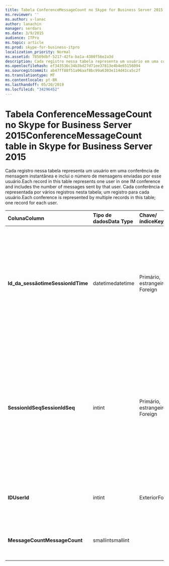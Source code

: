 ```yaml
---
title: Tabela ConferenceMessageCount no Skype for Business Server 2015
ms.reviewer: ''
ms.author: v-lanac
author: lanachin
manager: serdars
ms.date: 3/9/2015
audience: ITPro
ms.topic: article
ms.prod: skype-for-business-itpro
localization_priority: Normal
ms.assetid: 78569dbf-5217-42fa-ba1a-4380f56e2a3d
description: Cada registro nessa tabela representa um usuário em uma conferência de mensagem instantânea e inclui o número de mensagens enviadas por esse usuário. Cada conferência é representada por vários registros nesta tabela; um registro para cada usuário.
ms.openlocfilehash: ef343536c34b3bd27d71ee37813e4b4e65156094
ms.sourcegitcommit: ab47ff88f51a96aaf8bc99a6303e114d41ca5c2f
ms.translationtype: MT
ms.contentlocale: pt-BR
ms.lasthandoff: 05/20/2019
ms.locfileid: "34296452"
---
```

# <a name="conferencemessagecount-table-in-skype-for-business-server-2015"></a><span data-ttu-id="dd6d0-104">Tabela ConferenceMessageCount no Skype for Business Server 2015</span><span class="sxs-lookup"><span data-stu-id="dd6d0-104">ConferenceMessageCount table in Skype for Business Server 2015</span></span>
 
<span data-ttu-id="dd6d0-105">Cada registro nessa tabela representa um usuário em uma conferência de mensagem instantânea e inclui o número de mensagens enviadas por esse usuário.</span><span class="sxs-lookup"><span data-stu-id="dd6d0-105">Each record in this table represents one user in one IM conference and includes the number of messages sent by that user.</span></span> <span data-ttu-id="dd6d0-106">Cada conferência é representada por vários registros nesta tabela; um registro para cada usuário.</span><span class="sxs-lookup"><span data-stu-id="dd6d0-106">Each conference is represented by multiple records in this table; one record for each user.</span></span>
  
|<span data-ttu-id="dd6d0-107">**Coluna**</span><span class="sxs-lookup"><span data-stu-id="dd6d0-107">**Column**</span></span>|<span data-ttu-id="dd6d0-108">**Tipo de dados**</span><span class="sxs-lookup"><span data-stu-id="dd6d0-108">**Data Type**</span></span>|<span data-ttu-id="dd6d0-109">**Chave/índice**</span><span class="sxs-lookup"><span data-stu-id="dd6d0-109">**Key/Index**</span></span>|<span data-ttu-id="dd6d0-110">**Detalhes**</span><span class="sxs-lookup"><span data-stu-id="dd6d0-110">**Details**</span></span>|
|:-----|:-----|:-----|:-----|
|<span data-ttu-id="dd6d0-111">**Id_da_sessãotime**</span><span class="sxs-lookup"><span data-stu-id="dd6d0-111">**SessionIdTime**</span></span> <br/> |<span data-ttu-id="dd6d0-112">datetime</span><span class="sxs-lookup"><span data-stu-id="dd6d0-112">datetime</span></span>  <br/> |<span data-ttu-id="dd6d0-113">Primário, estrangeiro</span><span class="sxs-lookup"><span data-stu-id="dd6d0-113">Primary, Foreign</span></span>  <br/> |<span data-ttu-id="dd6d0-114">Hora da ocorrência da conferência.</span><span class="sxs-lookup"><span data-stu-id="dd6d0-114">Time of conference instance.</span></span> <span data-ttu-id="dd6d0-115">Usado em conjunto com **SessionIdSeq** para identificar uma instância de conferência de maneira exclusiva.</span><span class="sxs-lookup"><span data-stu-id="dd6d0-115">Used in conjunction with **SessionIdSeq** to uniquely identify a conference instance.</span></span> <span data-ttu-id="dd6d0-116">Consulte a [tabela conferências no Skype for Business Server 2015](conferences.md) para obter mais informações.</span><span class="sxs-lookup"><span data-stu-id="dd6d0-116">See the [Conferences table in Skype for Business Server 2015](conferences.md) for more information.</span></span> <br/> |
|<span data-ttu-id="dd6d0-117">**SessionIdSeq**</span><span class="sxs-lookup"><span data-stu-id="dd6d0-117">**SessionIdSeq**</span></span> <br/> |<span data-ttu-id="dd6d0-118">int</span><span class="sxs-lookup"><span data-stu-id="dd6d0-118">int</span></span>  <br/> |<span data-ttu-id="dd6d0-119">Primário, estrangeiro</span><span class="sxs-lookup"><span data-stu-id="dd6d0-119">Primary, Foreign</span></span>  <br/> |<span data-ttu-id="dd6d0-120">Número de identificação para identificar a instância de conferência.</span><span class="sxs-lookup"><span data-stu-id="dd6d0-120">ID number to identify the conference instance.</span></span> <span data-ttu-id="dd6d0-121">Usado em conjunto com \*\*\*\* a identificação_da_sessãotime para identificar exclusivamente uma instância de conferência.</span><span class="sxs-lookup"><span data-stu-id="dd6d0-121">Used in conjunction with **SessionIdTime** to uniquely identify a conference instance.</span></span> <span data-ttu-id="dd6d0-122">Consulte a [tabela conferências no Skype for Business Server 2015](conferences.md) para obter mais informações.</span><span class="sxs-lookup"><span data-stu-id="dd6d0-122">See the [Conferences table in Skype for Business Server 2015](conferences.md) for more information.</span></span> <br/> |
|<span data-ttu-id="dd6d0-123">**ID**</span><span class="sxs-lookup"><span data-stu-id="dd6d0-123">**UserId**</span></span> <br/> |<span data-ttu-id="dd6d0-124">int</span><span class="sxs-lookup"><span data-stu-id="dd6d0-124">int</span></span>  <br/> |<span data-ttu-id="dd6d0-125">Exterior</span><span class="sxs-lookup"><span data-stu-id="dd6d0-125">Foreign</span></span>  <br/> |<span data-ttu-id="dd6d0-126">Número exclusivo que identifica esse usuário, referenciado pela [tabela usuários](users.md).</span><span class="sxs-lookup"><span data-stu-id="dd6d0-126">Unique number identifying this user, referenced from the [Users table](users.md).</span></span>  <br/> |
|<span data-ttu-id="dd6d0-127">**MessageCount**</span><span class="sxs-lookup"><span data-stu-id="dd6d0-127">**MessageCount**</span></span> <br/> |<span data-ttu-id="dd6d0-128">smallint</span><span class="sxs-lookup"><span data-stu-id="dd6d0-128">smallint</span></span>  <br/> | <br/> |<span data-ttu-id="dd6d0-129">O número de mensagens enviadas por este usuário durante esta conferência.</span><span class="sxs-lookup"><span data-stu-id="dd6d0-129">The number of messages sent by this user during this conference.</span></span>  <br/> |
   

